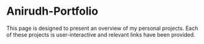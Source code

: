 # Anirudh-Portfolio
This page is designed to present an overview of my personal projects. Each of these projects is user-interactive and relevant links have been provided.
